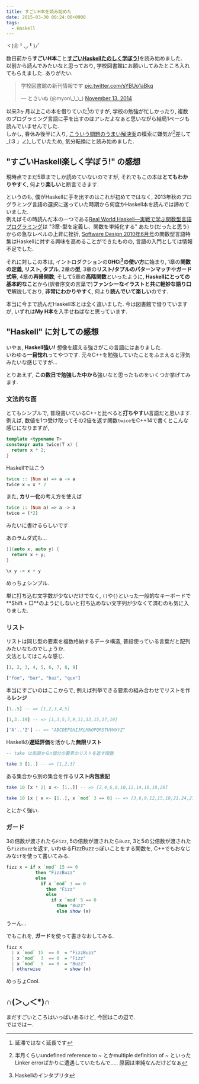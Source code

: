```yaml
---
title: すごいH本を読み始めた
date: 2015-03-30 00:24:00+0900
tags:
  - Haskell
---
```


ヾ(❀╹◡╹)ﾉﾞ

数日前から**すごいH本**こと[**すごいHaskellたのしく学ぼう!**](http://www.amazon.co.jp/%E3%81%99%E3%81%94%E3%81%84Haskell%E3%81%9F%E3%81%AE%E3%81%97%E3%81%8F%E5%AD%A6%E3%81%BC%E3%81%86-Miran-Lipova%C4%8Da/dp/4274068854/)を読み始めました.  
以前から読んでみたいなと思っており, 学校図書館にお願いしてみたところ入れてもらえました. ありがたい.

<blockquote class="twitter-tweet tw-align-center" lang="en"><p>学校図書館の新刊情報です <a href="http://t.co/sYBUo1aBkq">pic.twitter.com/sYBUo1aBkq</a></p>&mdash; とさいぬ (@myon\_\_\_) <a href="https://twitter.com/myon___/status/532708548568834049">November 13, 2014</a></blockquote>
<script async src="//platform.twitter.com/widgets.js" charset="utf-8"></script>

以来3ヶ月以上この本を借りていた[^1]のですが, 学校の勉強が忙しかったり, 複数のプログラミング言語に手を出すのはアレだよなぁと思いながら結局1ページも読んでいませんでした.  
しかし, 春休み後半に入り, [こういう問題のうまい解決案](http://isocpp.org/wiki/faq/templates#templates-defn-vs-decl)の模索に嫌気が[^2]差して\_(:3 」∠)\_していたため, 気分転換にと読み始めました.

[^1]: 延滞ではなく延長です
[^2]: 半月くらいundefined reference to ~ とかmultiple definition of ~ といったLinker errorばかりに遭遇していたもんで..... 原因は単純なんだけどなぁ

<!--more-->

## "すごいHaskell楽しく学ぼう!" の感想

現時点でまだ5章までしか読めていないのですが, それでもこの本は**とてもわかりやすく**, 何より**楽しい**と断言できます.

というのも, 僕がHaskellに手を出すのはこれが初めてではなく, 2013年秋のプログラミング言語の選択に迷っていた時期から何度かHaskell本を読んでは諦めていました.  
例えばその時読んだ本の一つである[Real World Haskell―実戦で学ぶ関数型言語プログラミング](http://www.oreilly.co.jp/books/9784873114231/)は "3章-型を定義し、関数を単純化する" あたり(だったと思う)からの急なレベルの上昇に挫折, [Software Design 2010年6月号](http://gihyo.jp/magazine/SD/archive/2010/201006)の関数型言語特集はHaskellに対する興味を高めることができたものの, 言語の入門としては情報不足でした.

それに対しこの本は, イントロダクションの**GHCi[^3]の使い方**に始まり, 1章の**関数の定義, リスト, タプル**, 2章の**型**, 3章の**リスト/タプルのパターンマッチ**や**ガード式等**, 4章の**再帰関数**, そして5章の**高階関数**といったように, **Haskellにとっての基本的なこと**から(訳者序文の言葉で)**ファンシーなイラストと共に軽妙な語り口で**解説しており, **非常にわかりやすく**, 何より**読んでいて楽しい**のです.

[^3]: Haskellのインタプリタ

本当に今まで読んだHaskell本とは全く違いました. 今は図書館で借りていますが, いずれは**My H本**を入手せねばなと思っています.

## "Haskell" に対しての感想

いやぁ, **Haskell強い!** 想像を超える強さがこの言語にはありました.  
いわゆる**一目惚れ**ってやつです. 元々C++を勉強していたことをふまえると浮気みたいな感じですが...

とりあえず, **この数日で勉強した中から**強いなと思ったものをいくつか挙げてみます.

### 文法的な面

とてもシンプルで, 普段書いているC++と比べると**打ちやすい**言語だと思います.  
例えば, 数値を1つ受け取ってその2倍を返す関数`twice`をC++14で書くとこんな感じになりますが,

```cpp
template <typename T>
constexpr auto twice(T x) {
  return x * 2;
}
```

Haskellではこう

```haskell
twice :: (Num a) => a -> a
twice x = x * 2
```

また, **カリー化**の考え方を使えば

```haskell
twice :: (Num a) => a -> a
twice = (*2)
```

みたいに書けるらしいです.

あのラムダ式も...

```cpp
[](auto x, auto y) {
  return x + y;
}
```

```haskell
\x y -> x + y
```

めっちょシンプル.

単に打ち込む文字数が少ないだけでなく, `()`や`{}`といった一般的なキーボードで**Shift + □**のようにしないと打ち込めない文字列が少なくて済むのも気に入りました.

### リスト

リストは同じ型の要素を複数格納するデータ構造, 普段使っている言葉だと配列みたいなものでしょうか.  
文法としてはこんな感じ.

```haskell
[1, 2, 3, 4, 5, 6, 7, 8, 9]

["foo", "bar", "baz", "qux"]
```

本当にすごいのはここからで, 例えば列挙できる要素の組み合わせでリストを作る**レンジ**

```haskell
[1..5] -- => [1,2,3,4,5]

[1,3..19] -- => [1,3,5,7,9,11,13,15,17,19]

['A'..'Z'] -- => "ABCDEFGHIJKLMNOPQRSTUVWXYZ"
```

Haskellの**遅延評価**を活かした**無限リスト**

```haskell
-- take は先頭からn個分の要素のリストを返す関数

take 3 [1..] -- => [1,2,3]
```

ある集合から別の集合を作る**リスト内包表記**

```haskell
take 10 [x * 2| x <- [1..]] -- => [2,4,6,8,10,12,14,16,18,20]

take 10 [x | x <- [1..], x `mod` 3 == 0] -- => [3,6,9,12,15,18,21,24,27,30]
```

とにかく強い.

### ガード

3の倍数が渡されたら`Fizz`, 5の倍数が渡されたら`Buzz`, 3と5の公倍数が渡されたら`FizzBuzz`を返す, いわゆるFizzBuzzっぽいことをする関数を, C++でもおなじみな`if`を使って書いてみる.

```haskell
fizz x = if x `mod` 15 == 0
           then "FizzBuzz"
           else
             if x `mod` 3 == 0
               then "Fizz"
               else
                 if x `mod` 5 == 0
                   then "Buzz"
                   else show (x)
```

うーん...

でもこれを, **ガード**を使って書きなおしてみる.

```haskell
fizz x
  | x `mod` 15  == 0  = "FizzBuzz"
  | x `mod`  3  == 0  = "Fizz"
  | x `mod`  5  == 0  = "Buzz"
  | otherwise         = show (x)
```

めっちょCool.

## ∩(＞◡＜\*)∩

まだすごいところはいっぱいあるけど, 今回はこの辺で.  
ではではー.
